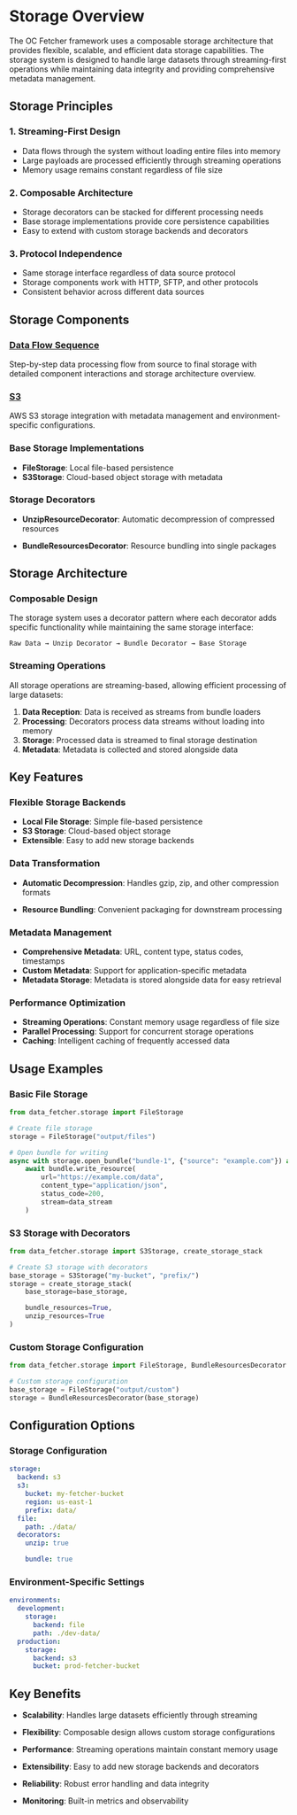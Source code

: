 # Storage Overview

The OC Fetcher framework uses a composable storage architecture that provides flexible, scalable, and efficient data storage capabilities. The storage system is designed to handle large datasets through streaming-first operations while maintaining data integrity and providing comprehensive metadata management.

## Storage Principles

### 1. **Streaming-First Design**
- Data flows through the system without loading entire files into memory
- Large payloads are processed efficiently through streaming operations
- Memory usage remains constant regardless of file size

### 2. **Composable Architecture**
- Storage decorators can be stacked for different processing needs
- Base storage implementations provide core persistence capabilities
- Easy to extend with custom storage backends and decorators

### 3. **Protocol Independence**
- Same storage interface regardless of data source protocol
- Storage components work with HTTP, SFTP, and other protocols
- Consistent behavior across different data sources

## Storage Components

### [Data Flow Sequence](data_flow_sequence.md)
Step-by-step data processing flow from source to final storage with detailed component interactions and storage architecture overview.

### [S3](s3.md)
AWS S3 storage integration with metadata management and environment-specific configurations.

### **Base Storage Implementations**
- **FileStorage**: Local file-based persistence
- **S3Storage**: Cloud-based object storage with metadata

### **Storage Decorators**
- **UnzipResourceDecorator**: Automatic decompression of compressed resources

- **BundleResourcesDecorator**: Resource bundling into single packages

## Storage Architecture

### **Composable Design**
The storage system uses a decorator pattern where each decorator adds specific functionality while maintaining the same storage interface:

```
Raw Data → Unzip Decorator → Bundle Decorator → Base Storage
```

### **Streaming Operations**
All storage operations are streaming-based, allowing efficient processing of large datasets:

1. **Data Reception**: Data is received as streams from bundle loaders
2. **Processing**: Decorators process data streams without loading into memory
3. **Storage**: Processed data is streamed to final storage destination
4. **Metadata**: Metadata is collected and stored alongside data

## Key Features

### **Flexible Storage Backends**
- **Local File Storage**: Simple file-based persistence
- **S3 Storage**: Cloud-based object storage
- **Extensible**: Easy to add new storage backends

### **Data Transformation**
- **Automatic Decompression**: Handles gzip, zip, and other compression formats

- **Resource Bundling**: Convenient packaging for downstream processing

### **Metadata Management**
- **Comprehensive Metadata**: URL, content type, status codes, timestamps
- **Custom Metadata**: Support for application-specific metadata
- **Metadata Storage**: Metadata is stored alongside data for easy retrieval

### **Performance Optimization**
- **Streaming Operations**: Constant memory usage regardless of file size
- **Parallel Processing**: Support for concurrent storage operations
- **Caching**: Intelligent caching of frequently accessed data

## Usage Examples

### **Basic File Storage**
```python
from data_fetcher.storage import FileStorage

# Create file storage
storage = FileStorage("output/files")

# Open bundle for writing
async with storage.open_bundle("bundle-1", {"source": "example.com"}) as bundle:
    await bundle.write_resource(
        url="https://example.com/data",
        content_type="application/json",
        status_code=200,
        stream=data_stream
    )
```

### **S3 Storage with Decorators**
```python
from data_fetcher.storage import S3Storage, create_storage_stack

# Create S3 storage with decorators
base_storage = S3Storage("my-bucket", "prefix/")
storage = create_storage_stack(
    base_storage=base_storage,

    bundle_resources=True,
    unzip_resources=True
)
```

### **Custom Storage Configuration**
```python
from data_fetcher.storage import FileStorage, BundleResourcesDecorator

# Custom storage configuration
base_storage = FileStorage("output/custom")
storage = BundleResourcesDecorator(base_storage)
```

## Configuration Options

### **Storage Configuration**
```yaml
storage:
  backend: s3
  s3:
    bucket: my-fetcher-bucket
    region: us-east-1
    prefix: data/
  file:
    path: ./data/
  decorators:
    unzip: true

    bundle: true
```

### **Environment-Specific Settings**
```yaml
environments:
  development:
    storage:
      backend: file
      path: ./dev-data/
  production:
    storage:
      backend: s3
      bucket: prod-fetcher-bucket
```

## Key Benefits

- **Scalability**: Handles large datasets efficiently through streaming
- **Flexibility**: Composable design allows custom storage configurations
- **Performance**: Streaming operations maintain constant memory usage

- **Extensibility**: Easy to add new storage backends and decorators
- **Reliability**: Robust error handling and data integrity
- **Monitoring**: Built-in metrics and observability
